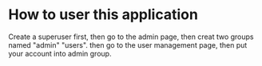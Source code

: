 <h1>How to user this application</h1>
Create a superuser first,
then go to the admin page, 
then creat two groups named "admin" "users".  
then go to the user management page,  
then put your account into admin group.

